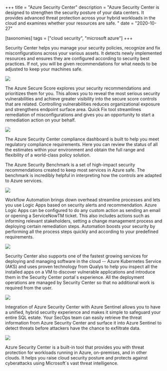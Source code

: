 +++
title = "Azure Security Center"
description = "Azure Security Center is designed to strengthen the security posture of your data centers. It provides advanced threat protection across your hybrid workloads in the cloud and examines whether your resources are safe. "
date = "2020-10-27"

[taxonomies]
tags = ["cloud security", "microsoft azure"]
+++

Security Center helps you manage your security policies, recognize and
fix misconfigurations across your various assets. It detects newly
implemented resources and ensures they are configured according to
security best practices. If not, you will be given recommendations for
what needs to be adjusted to keep your machines safe.

![](https://o365hq.com/images/848.png)

The Azure Secure Score explores your security recommendations and
prioritizes them for you. This allows you to reveal the most serious
security vulnerabilities and achieve greater visibility into the secure
score controls that are related. Controlling vulnerabilities reduces
organizational exposure and strengthens endpoint surface area. Quick Fix
tool streamlines remediation of misconfigurations and gives you an
opportunity to start a remediation action on your behalf.

![](https://o365hq.com/images/847.png)

The Azure Security Center compliance dashboard is built to help you meet
regulatory compliance requirements. Here you can review the status of
all the estimates within your environment and obtain the full range and
flexibility of a world-class policy solution.

The Azure Security Benchmark is a set of high-impact security
recommendations created to keep most services in Azure safe. The
benchmark is incredibly helpful in interpreting how the controls are
adapted to Azure services.

![](https://o365hq.com/images/849.png)

Workflow Automation brings down overhead streamline processes and lets
you use Logic Apps based on security alerts and recommendation. Azure
Logic Apps can be configured to do any custom action as sending an email
or opening a ServiceNowTM ticket. This also includes actions such as
informing relevant stakeholders, setting a change management process and
deploying certain remediation steps. Automation boosts your security by
performing all the process steps quickly and according to your
predefined requirements.

![](https://o365hq.com/images/850.png)

Security Center also supports one of the fastest growing services for
deploying and managing software in the cloud -- Azure Kubernetes Service
(AKS) and uses proven technology from Qualys to help you inspect all the
installed apps on a VM to discover vulnerable applications and introduce
them in the Security Center portal\`s experience. All the deployment
operations are managed by Security Center so that no additional work is
required from the user.

![](https://o365hq.com/images/851.png)

Integration of Azure Security Center with Azure Sentinel allows you to
have a unified, hybrid security experience and makes it simple to
safeguard your entire SQL estate. Your SecOps team can easily retrieve
the threat information from Azure Security Center and surface it into
Azure Sentinel to detect threats before attackers have the chance to
exfiltrate data.

![](https://o365hq.com/images/852.png)

Azure Security Center is a built-in tool that provides you with threat
protection for workloads running in Azure, on-premises, and in other
clouds. It helps you raise cloud security posture and protects against
cyberattacks using Microsoft\`s vast threat intelligence.